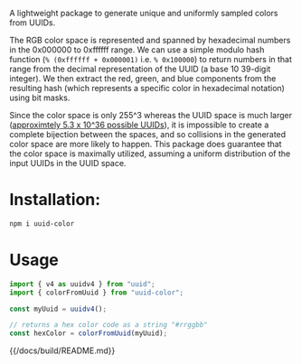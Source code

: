 A lightweight package to generate unique and uniformly sampled colors from UUIDs.

The RGB color space is represented and spanned by hexadecimal numbers in the 0x000000 to 0xffffff range. We can use a simple modulo hash function (`% (0xffffff + 0x000001)` i.e. `% 0x100000`) to return numbers in that range from the decimal representation of the UUID (a base 10 39-digit integer). We then extract the red, green, and blue components from the resulting hash (which represents a specific color in hexadecimal notation) using bit masks.

Since the color space is only 255^3 whereas the UUID space is much larger ([approximtely 5.3 x 10^36 possible UUIDs](https://www.uuidtools.com/what-is-uuid#overview)), it is impossible to create a complete bijection between the spaces, and so collisions in the generated color space are more likely to happen. This package does guarantee that the color space is maximally utilized, assuming a uniform distribution of the input UUIDs in the UUID space.

# Installation:

```sh
npm i uuid-color
```

# Usage

```js
import { v4 as uuidv4 } from "uuid";
import { colorFromUuid } from "uuid-color";

const myUuid = uuidv4();

// returns a hex color code as a string "#rrggbb"
const hexColor = colorFromUuid(myUuid);
```

{{/docs/build/README.md}}